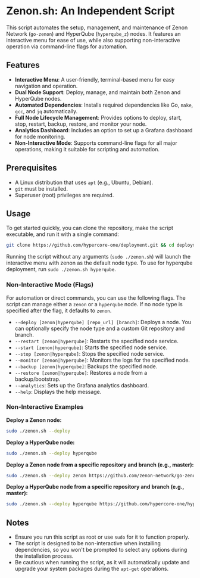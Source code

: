 # Zenon.sh: An Independent Script

<!-- Placeholder for a GIF showcasing the interactive menu -->
<!-- ![Interactive Menu Demo](path/to/your/demo.gif) -->

This script automates the setup, management, and maintenance of Zenon Network (`go-zenon`) and HyperQube (`hyperqube_z`) nodes. It features an interactive menu for ease of use, while also supporting non-interactive operation via command-line flags for automation.

## Features

- **Interactive Menu**: A user-friendly, terminal-based menu for easy navigation and operation.
- **Dual Node Support**: Deploy, manage, and maintain both Zenon and HyperQube nodes.
- **Automated Dependencies**: Installs required dependencies like Go, `make`, `gcc`, and `jq` automatically.
- **Full Node Lifecycle Management**: Provides options to deploy, start, stop, restart, backup, restore, and monitor your node.
- **Analytics Dashboard**: Includes an option to set up a Grafana dashboard for node monitoring.
- **Non-Interactive Mode**: Supports command-line flags for all major operations, making it suitable for scripting and automation.

## Prerequisites

- A Linux distribution that uses `apt` (e.g., Ubuntu, Debian).
- `git` must be installed.
- Superuser (root) privileges are required.

## Usage

To get started quickly, you can clone the repository, make the script executable, and run it with a single command:

```bash
git clone https://github.com/hypercore-one/deployment.git && cd deployment && chmod u+x zenon.sh && sudo ./zenon.sh
```

Running the script without any arguments (`sudo ./zenon.sh`) will launch the interactive menu with zenon as the default node type.
To use for hyperqube deployment, run `sudo ./zenon.sh hyperqube`.

### Non-Interactive Mode (Flags)

For automation or direct commands, you can use the following flags. The script can manage either a `zenon` or a `hyperqube` node. If no node type is specified after the flag, it defaults to `zenon`.

- `--deploy [zenon|hyperqube] [repo_url] [branch]`: Deploys a node. You can optionally specify the node type and a custom Git repository and branch.
- `--restart [zenon|hyperqube]`: Restarts the specified node service.
- `--start [zenon|hyperqube]`: Starts the specified node service.
- `--stop [zenon|hyperqube]`: Stops the specified node service.
- `--monitor [zenon|hyperqube]`: Monitors the logs for the specified node.
- `--backup [zenon|hyperqube]`: Backups the specified node.
- `--restore [zenon|hyperqube]`: Restores a node from a backup/bootstrap.
- `--analytics`: Sets up the Grafana analytics dashboard.
- `--help`: Displays the help message.

### Non-Interactive Examples

**Deploy a Zenon node:**
```bash
sudo ./zenon.sh --deploy
```

**Deploy a HyperQube node:**
```bash
sudo ./zenon.sh --deploy hyperqube
```

**Deploy a Zenon node from a specific repository and branch (e.g., master):**
```bash
sudo ./zenon.sh --deploy zenon https://github.com/zenon-network/go-zenon.git master
```

**Deploy a HyperQube node from a specific repository and branch (e.g., master):**
```bash
sudo ./zenon.sh --deploy hyperqube https://github.com/hypercore-one/hyperqube_z.git master
```

## Notes

- Ensure you run this script as root or use `sudo` for it to function properly.
- The script is designed to be non-interactive when installing dependencies, so you won't be prompted to select any options during the installation process.
- Be cautious when running the script, as it will automatically update and upgrade your system packages during the `apt-get` operations.
